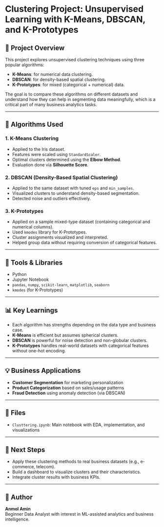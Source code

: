 # Clustering Project: Unsupervised Learning with K-Means, DBSCAN, and K-Prototypes

## 📌 Project Overview
This project explores unsupervised clustering techniques using three popular algorithms:
- **K-Means**: for numerical data clustering.
- **DBSCAN**: for density-based spatial clustering.
- **K-Prototypes**: for mixed (categorical + numerical) data.

The goal is to compare these algorithms on different datasets and understand how they can help in segmenting data meaningfully, which is a critical part of many business analytics tasks.

---

## 📂 Algorithms Used

### 1. K-Means Clustering
- Applied to the Iris dataset.
- Features were scaled using `StandardScaler`.
- Optimal clusters determined using the **Elbow Method**.
- Evaluation done via **Silhouette Score**.

### 2. DBSCAN (Density-Based Spatial Clustering)
- Applied to the same dataset with tuned `eps` and `min_samples`.
- Visualized clusters to understand density-based segmentation.
- Detected noise and outliers effectively.

### 3. K-Prototypes
- Applied on a sample mixed-type dataset (containing categorical and numerical columns).
- Used `kmodes` library for K-Prototypes.
- Cluster assignments visualized and interpreted.
- Helped group data without requiring conversion of categorical features.

---

## 🔧 Tools & Libraries
- Python
- Jupyter Notebook
- `pandas`, `numpy`, `scikit-learn`, `matplotlib`, `seaborn`
- `kmodes` (for K-Prototypes)

---

## 📊 Key Learnings
- Each algorithm has strengths depending on the data type and business case.
- **K-Means** is efficient but assumes spherical clusters.
- **DBSCAN** is powerful for noise detection and non-globular clusters.
- **K-Prototypes** handles real-world datasets with categorical features without one-hot encoding.

---

## 💡 Business Applications
- **Customer Segmentation** for marketing personalization
- **Product Categorization** based on sales/usage patterns
- **Fraud Detection** using anomaly detection (via DBSCAN)

---

## 📁 Files
- `Clusttering.ipynb`: Main notebook with EDA, implementation, and visualizations

---

## 🚀 Next Steps
- Apply these clustering methods to real business datasets (e.g., e-commerce, telecom).
- Build a dashboard to visualize clusters and their characteristics.
- Integrate cluster results with business KPIs.

---

## 🧠 Author
**Anmol Amin**  
Beginner Data Analyst with interest in ML-assisted analytics and business intelligence.
